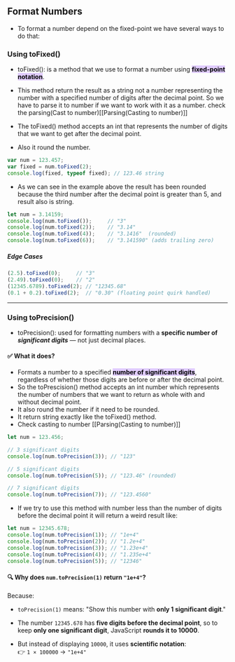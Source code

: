 ## Format Numbers
- To format a number depend on the fixed-point we have several ways to do that:

### Using toFixed()
- toFixed(): is a method that we use to format a number using **<mark style="background: #D2B3FFA6;">fixed-point notation</mark>**.
- This method return the result as a string not a number representing the number with a specified number of digits after the decimal point. So we have to parse it to number if we want to work with it as a number.
  check the parsing(Cast to number)[[Parsing(Casting to number)]]

-  The toFixed() method accepts an int that represents the number of digits that we want to get after the decimal point.
- Also it round the number.

```JavaScript
var num = 123.457;
var fixed = num.toFixed(2);
console.log(fixed, typeof fixed); // 123.46 string
```

- As we can see in the example above the result has been rounded because the third number after the decimal point is greater than 5, and result also is string.

```JavaScript
let num = 3.14159;
console.log(num.toFixed());     // "3"
console.log(num.toFixed(2));    // "3.14"
console.log(num.toFixed(4));    // "3.1416"  (rounded)
console.log(num.toFixed(6));    // "3.141590" (adds trailing zero)
```

##### Edge Cases
```JavaScript
(2.5).toFixed(0);     // "3"
(2.49).toFixed(0);    // "2"
(12345.6789).toFixed(2); // "12345.68"
(0.1 + 0.2).toFixed(2);  // "0.30" (floating point quirk handled)
```

---

### Using toPrecision()
- toPrecision(): used for formatting numbers with a **specific number of _significant digits_** — not just decimal places.
#### ✅ What it does?
- Formats a number to a specified **<mark style="background: #D2B3FFA6;">number of significant digits</mark>**, regardless of whether those digits are before or after the decimal point.
- So the toPrescision() method accepts an int number which represents the number of numbers that we want to return as whole with and without decimal point.
- It also round the number if it need to be rounded.
- It return string exactly like the toFixed() method.
- Check casting to number [[Parsing(Casting to number)]] 

```JavaScript
let num = 123.456;

// 3 significant digits
console.log(num.toPrecision(3)); // "123"

// 5 significant digits
console.log(num.toPrecision(5)); // "123.46" (rounded)

// 7 significant digits
console.log(num.toPrecision(7)); // "123.4560"
```

- If we try to use this method with number less than the number of digits before the decimal point it will return a weird result like:

```JavaScript
let num = 12345.678;
console.log(num.toPrecision(1)); // "1e+4"
console.log(num.toPrecision(2)); // "1.2e+4"
console.log(num.toPrecision(3)); // "1.23e+4"
console.log(num.toPrecision(4)); // "1.235e+4"
console.log(num.toPrecision(5)); // "12346"
```

#### 🔍 Why does `num.toPrecision(1)` return `"1e+4"`?

Because:
- `toPrecision(1)` means: "Show this number with **only 1 significant digit**."
    
- The number `12345.678` has **five digits before the decimal point**, so to keep **only one significant digit**, JavaScript **rounds it to 10000**.
    
- But instead of displaying `10000`, it uses **scientific notation**:  
    👉 `1 × 100000` → `"1e+4"`